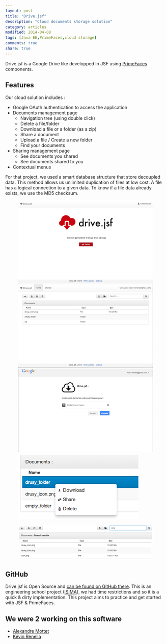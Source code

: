 ```yaml
---
layout: post
title: "Drive.jsf"
description: "Cloud documents storage solution"
category: articles
modified: 2014-04-08
tags: [Java EE,PrimeFaces,cloud storage]
comments: true
share: true
---
```


Drive.jsf is a Google Drive like developped in JSF using [PrimeFaces](http://primefaces.org/) components.

## Features

Our cloud solution includes :

- Google OAuth authentication to access the application
- Documents management page
    - Navigation tree (using double click)
    - Delete a file/folder
    - Download a file or a folder (as a zip)
    - Share a document
    - Upload a file / Create a new folder
    - Find your documents
- Sharing management page
    - See documents you shared
    - See documents shared to you
- Contextual menus

For that project, we used a smart database structure that store decoupled data. This method allows us unlimited duplication of files at low cost. A file has a logical connection to a given data. To know if a file data already exists, we use the MD5 checksum.

<div class="zoom-gallery">
    <figure class="half">
        <a href="/images/drive-jsf/drive-index.png"><img src="/images/drive-jsf/drive-index-small.png" /></a>
        <a href="/images/drive-jsf/files-list.png"><img src="/images/drive-jsf/files-list-small.png" /></a>
        <a href="/images/drive-jsf/google-authentication.png"><img src="/images/drive-jsf/google-authentication-small.png" /></a>
        <a href="/images/drive-jsf/context-menu.png"><img src="/images/drive-jsf/context-menu.png" /></a>
    </figure>
    <figure>
        <a href="/images/drive-jsf/search.png" class="image-link"><img src="/images/drive-jsf/search.png" /></a>
    </figure>
</div>

## GitHub

Drive.jsf is Open Source and [can be found on GitHub there](https://github.com/Aleanar/drive.jsf).
This is an engineering school project ([ISIMA](http://www.isima.fr)), we had time restrictions and so it is a quick & dirty implementation. This project aims to practice and get started with JSF & PrimeFaces.

## We were 2 working on this software

- [Alexandre Mottet](https://github.com/Aleanar)
- [Kévin Renella](https://github.com/Drusy)
